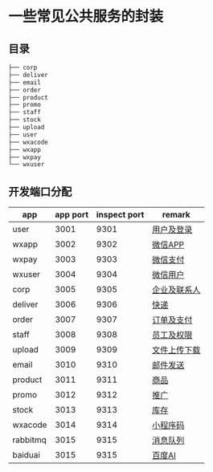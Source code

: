 # 一些常见公共服务的封装

## 目录

```sh
├── corp
├── deliver
├── email
├── order
├── product
├── promo
├── staff
├── stock
├── upload
├── user
├── wxacode
├── wxapp
├── wxpay
└── wxuser

```

## 开发端口分配

| app      | app port | inspect port | remark             |
|----------|----------|--------------|--------------------|
| user     | 3001     | 9301         | [用户及登录](./user)    |
| wxapp    | 3002     | 9302         | [微信APP](./wxapp)   |
| wxpay    | 3003     | 9303         | [微信支付](./wxpay)    |
| wxuser   | 3004     | 9304         | [微信用户](./wxuser)   |
| corp     | 3005     | 9305         | [企业及联系人](./corp)   |
| deliver  | 3006     | 9306         | [快递](./deliver)    |
| order    | 3007     | 9307         | [订单及支付](./order)   |
| staff    | 3008     | 9308         | [员工及权限](./staff)   |
| upload   | 3009     | 9309         | [文件上传下载](./upload) |
| email    | 3010     | 9310         | [邮件发送](./email)    |
| product  | 3011     | 9311         | [商品](./product)    |
| promo    | 3012     | 9312         | [推广](./promo)      |
| stock    | 3013     | 9313         | [库存](./stock)      |
| wxacode  | 3014     | 9314         | [小程序码](./wxacode)  |
| rabbitmq | 3015     | 9315         | [消息队列](./rabbitmq) |
| baiduai  | 3015     | 9315         | [百度AI](./baiduai)  |
